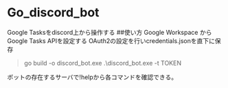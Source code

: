 # Go_discord_bot
  Google Tasksをdiscord上から操作する
##使い方
  Google Workspace から Google Tasks APIを設定する
  OAuth2の設定を行いcredentials.jsonを直下に保存
  
>go build -o discord_bot.exe
>.\discord_bot.exe -t TOKEN

ボットの存在するサーバで!helpから各コマンドを確認できる。
